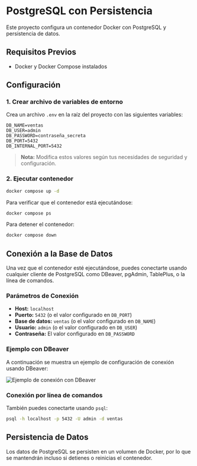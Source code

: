 # PostgreSQL con Persistencia

Este proyecto configura un contenedor Docker con PostgreSQL y persistencia de datos.

## Requisitos Previos

- Docker y Docker Compose instalados

## Configuración

### 1. Crear archivo de variables de entorno

Crea un archivo `.env` en la raíz del proyecto con las siguientes variables:

```env
DB_NAME=ventas
DB_USER=admin
DB_PASSWORD=contraseña_secreta
DB_PORT=5432
DB_INTERNAL_PORT=5432
```

> **Nota:** Modifica estos valores según tus necesidades de seguridad y configuración.

### 2. Ejecutar contenedor

```bash
docker compose up -d
```

Para verificar que el contenedor está ejecutándose:

```bash
docker compose ps
```

Para detener el contenedor:

```bash
docker compose down
```

## Conexión a la Base de Datos

Una vez que el contenedor esté ejecutándose, puedes conectarte usando cualquier cliente de PostgreSQL como DBeaver, pgAdmin, TablePlus, o la línea de comandos.

### Parámetros de Conexión

- **Host:** `localhost`
- **Puerto:** `5432` (o el valor configurado en `DB_PORT`)
- **Base de datos:** `ventas` (o el valor configurado en `DB_NAME`)
- **Usuario:** `admin` (o el valor configurado en `DB_USER`)
- **Contraseña:** El valor configurado en `DB_PASSWORD`

### Ejemplo con DBeaver

A continuación se muestra un ejemplo de configuración de conexión usando DBeaver:

![Ejemplo de conexión con DBeaver](https://i.imgur.com/2GXN0G1.png)

### Conexión por línea de comandos

También puedes conectarte usando `psql`:

```bash
psql -h localhost -p 5432 -U admin -d ventas
```

## Persistencia de Datos

Los datos de PostgreSQL se persisten en un volumen de Docker, por lo que se mantendrán incluso si detienes o reinicias el contenedor.